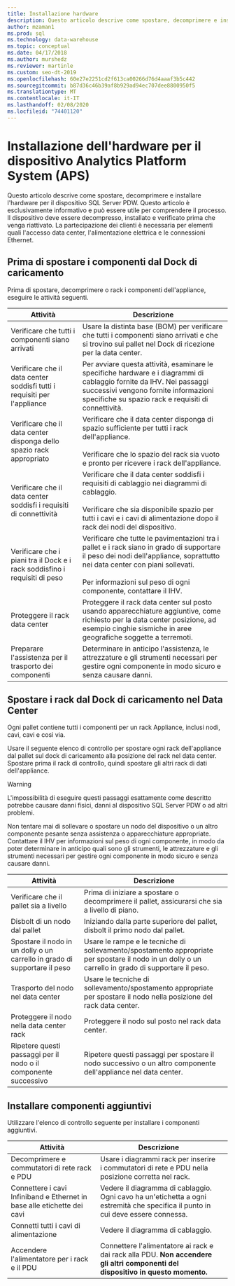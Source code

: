 ```yaml
---
title: Installazione hardware
description: Questo articolo descrive come spostare, decomprimere e installare l'hardware per il dispositivo SQL Server PDW. Questo articolo è esclusivamente informativo e può essere utile per comprendere il processo. Il dispositivo deve essere decompresso, installato e verificato prima che venga riattivato. La partecipazione dei clienti è necessaria per elementi quali l'accesso data center, l'alimentazione elettrica e le connessioni Ethernet.
author: mzaman1
ms.prod: sql
ms.technology: data-warehouse
ms.topic: conceptual
ms.date: 04/17/2018
ms.author: murshedz
ms.reviewer: martinle
ms.custom: seo-dt-2019
ms.openlocfilehash: 60e27e2251cd2f613ca00266d76d4aaaf3b5c442
ms.sourcegitcommit: b87d36c46b39af8b929ad94ec707dee8800950f5
ms.translationtype: MT
ms.contentlocale: it-IT
ms.lasthandoff: 02/08/2020
ms.locfileid: "74401120"
---
```

# <a name="hardware-installation-for-analytics-platform-system-aps-appliance"></a>Installazione dell'hardware per il dispositivo Analytics Platform System (APS)
Questo articolo descrive come spostare, decomprimere e installare l'hardware per il dispositivo SQL Server PDW. Questo articolo è esclusivamente informativo e può essere utile per comprendere il processo. Il dispositivo deve essere decompresso, installato e verificato prima che venga riattivato. La partecipazione dei clienti è necessaria per elementi quali l'accesso data center, l'alimentazione elettrica e le connessioni Ethernet.  
  
## <a name="BeforeMoving"></a>Prima di spostare i componenti dal Dock di caricamento  
Prima di spostare, decomprimere o rack i componenti dell'appliance, eseguire le attività seguenti.  
  
|Attività|Descrizione|  
|--------|---------------|  
|Verificare che tutti i componenti siano arrivati|Usare la distinta base (BOM) per verificare che tutti i componenti siano arrivati e che si trovino sui pallet nel Dock di ricezione per la data center.|  
|Verificare che il data center soddisfi tutti i requisiti per l'appliance|Per avviare questa attività, esaminare le specifiche hardware e i diagrammi di cablaggio fornite da IHV. Nei passaggi successivi vengono fornite informazioni specifiche su spazio rack e requisiti di connettività.|  
|Verificare che il data center disponga dello spazio rack appropriato|Verificare che il data center disponga di spazio sufficiente per tutti i rack dell'appliance.<br /><br />Verificare che lo spazio del rack sia vuoto e pronto per ricevere i rack dell'appliance.|  
|Verificare che il data center soddisfi i requisiti di connettività|Verificare che il data center soddisfi i requisiti di cablaggio nei diagrammi di cablaggio.<br /><br />Verificare che sia disponibile spazio per tutti i cavi e i cavi di alimentazione dopo il rack dei nodi del dispositivo.|  
|Verificare che i piani tra il Dock e i rack soddisfino i requisiti di peso|Verificare che tutte le pavimentazioni tra i pallet e i rack siano in grado di supportare il peso dei nodi dell'appliance, soprattutto nei data center con piani sollevati.<br /><br />Per informazioni sul peso di ogni componente, contattare il IHV.|  
|Proteggere il rack data center|Proteggere il rack data center sul posto usando apparecchiature aggiuntive, come richiesto per la data center posizione, ad esempio cinghie sismiche in aree geografiche soggette a terremoti.|  
|Preparare l'assistenza per il trasporto dei componenti|Determinare in anticipo l'assistenza, le attrezzature e gli strumenti necessari per gestire ogni componente in modo sicuro e senza causare danni.|  
  
## <a name="Moving"></a>Spostare i rack dal Dock di caricamento nel Data Center  
Ogni pallet contiene tutti i componenti per un rack Appliance, inclusi nodi, cavi, cavi e così via.  
  
Usare il seguente elenco di controllo per spostare ogni rack dell'appliance dal pallet sul dock di caricamento alla posizione del rack nel data center. Spostare prima il rack di controllo, quindi spostare gli altri rack di dati dell'appliance.  
  
> [!WARNING]  
> L'impossibilità di eseguire questi passaggi esattamente come descritto potrebbe causare danni fisici, danni al dispositivo SQL Server PDW o ad altri problemi.  
>   
> Non tentare mai di sollevare o spostare un nodo del dispositivo o un altro componente pesante senza assistenza o apparecchiature appropriate. Contattare il IHV per informazioni sul peso di ogni componente, in modo da poter determinare in anticipo quali sono gli strumenti, le attrezzature e gli strumenti necessari per gestire ogni componente in modo sicuro e senza causare danni.  
  
|Attività|Descrizione|  
|--------|---------------|  
|Verificare che il pallet sia a livello|Prima di iniziare a spostare o decomprimere il pallet, assicurarsi che sia a livello di piano.|  
|Disbolt di un nodo dal pallet|Iniziando dalla parte superiore del pallet, disbolt il primo nodo dal pallet.|  
|Spostare il nodo in un dolly o un carrello in grado di supportare il peso|Usare le rampe e le tecniche di sollevamento/spostamento appropriate per spostare il nodo in un dolly o un carrello in grado di supportare il peso.|  
|Trasporto del nodo nel data center|Usare le tecniche di sollevamento/spostamento appropriate per spostare il nodo nella posizione del rack data center.|  
|Proteggere il nodo nella data center rack|Proteggere il nodo sul posto nel rack data center.|  
|Ripetere questi passaggi per il nodo o il componente successivo|Ripetere questi passaggi per spostare il nodo successivo o un altro componente dell'appliance nel data center.|  
  
## <a name="AfterMoving"></a>Installare componenti aggiuntivi  
Utilizzare l'elenco di controllo seguente per installare i componenti aggiuntivi.  
  
|Attività|Descrizione||  
|--------|---------------|-|  
|Decomprimere e commutatori di rete rack e PDU|Usare i diagrammi rack per inserire i commutatori di rete e PDU nella posizione corretta nel rack.||  
|Connettere i cavi Infiniband e Ethernet in base alle etichette dei cavi|Vedere il diagramma di cablaggio. Ogni cavo ha un'etichetta a ogni estremità che specifica il punto in cui deve essere connessa.||  
|Connetti tutti i cavi di alimentazione|Vedere il diagramma di cablaggio.||  
|Accendere l'alimentatore per i rack e il PDU|Connettere l'alimentatore ai rack e dai rack alla PDU. **Non accendere gli altri componenti del dispositivo in questo momento.**||  
  
<!-- MISSING LINKS ## See Also  
[Common Metadata Query Examples &#40;SQL Server PDW&#41;](../sqlpdw/common-metadata-query-examples-sql-server-pdw.md)  -->  
  
